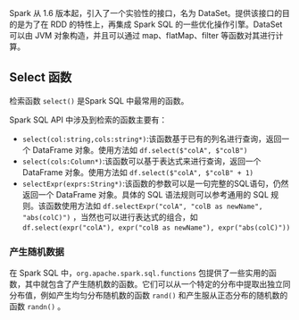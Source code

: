 Spark 从 1.6 版本起，引入了一个实验性的接口，名为 DataSet。提供该接口的目的是为了在 RDD 的特性上，再集成 Spark SQL 的一些优化操作引擎。DataSet 可以由 JVM 对象构造，并且可以通过 map、flatMap、filter 等函数对其进行计算。

## Select 函数

检索函数 `select()` 是Spark SQL 中最常用的函数。

Spark SQL API 中涉及到检索的函数主要有：

- `select(col:string,cols:string*)`:该函数基于已有的列名进行查询，返回一个 DataFrame 对象。使用方法如 `df.select($"colA", $"colB") `
- `select(cols:Column*)`:该函数可以基于表达式来进行查询，返回一个 DataFrame 对象。使用方法如 `df.select($"colA", $"colB" + 1)`
- `selectExpr(exprs:String*)`:该函数的参数可以是一句完整的SQL语句，仍然返回一个 DataFrame 对象。具体的 SQL 语法规则可以参考通用的 SQL 规则。该函数使用方法如 `df.selectExpr("colA", "colB as newName", "abs(colC)")` ，当然也可以进行表达式的组合，如 `df.select(expr("colA"), expr("colB as newName"), expr("abs(colC)"))`

### 产生随机数据

在 Spark SQL 中，`org.apache.spark.sql.functions` 包提供了一些实用的函数，其中就包含了产生随机数的函数。它们可以从一个特定的分布中提取出独立同分布值，例如产生均匀分布随机数的函数 `rand()` 和产生服从正态分布的随机数的函数 `randn()` 。

